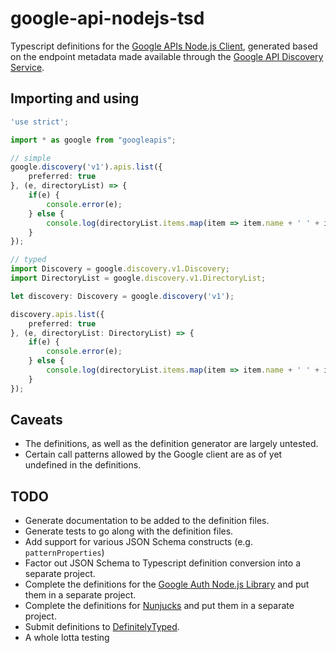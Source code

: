# google-api-nodejs-tsd

Typescript definitions for the [Google APIs Node.js Client](https://github.com/google/google-api-nodejs-client), generated based on the endpoint metadata made available through the [Google API Discovery Service](https://developers.google.com/discovery/).

## Importing and using

```TypeScript
'use strict';

import * as google from "googleapis";

// simple
google.discovery('v1').apis.list({
    preferred: true
}, (e, directoryList) => {
    if(e) {
        console.error(e);
    } else {
        console.log(directoryList.items.map(item => item.name + ' ' + item.version).join('\n'));
    }
});

// typed
import Discovery = google.discovery.v1.Discovery;
import DirectoryList = google.discovery.v1.DirectoryList;

let discovery: Discovery = google.discovery('v1');

discovery.apis.list({
    preferred: true
}, (e, directoryList: DirectoryList) => {
    if(e) {
        console.error(e);
    } else {
        console.log(directoryList.items.map(item => item.name + ' ' + item.version).join('\n'));
    }
});
```

## Caveats

* The definitions, as well as the definition generator are largely untested.
* Certain call patterns allowed by the Google client are as of yet undefined in the definitions.

## TODO

* Generate documentation to be added to the definition files.
* Generate tests to go along with the definition files.
* Add support for various JSON Schema constructs (e.g. `patternProperties`)
* Factor out JSON Schema to Typescript definition conversion into a separate project.
* Complete the definitions for the [Google Auth Node.js Library](https://github.com/google/google-auth-library-nodejs) and put them in a separate project.
* Complete the definitions for [Nunjucks](https://mozilla.github.io/nunjucks/) and put them in a separate project.
* Submit definitions to [DefinitelyTyped](http://definitelytyped.org/).
* A whole lotta testing